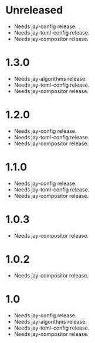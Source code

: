 # Unreleased

- Needs jay-config release.
- Needs jay-toml-config release.
- Needs jay-compositor release.

# 1.3.0

- Needs jay-algorithms release.
- Needs jay-toml-config release.
- Needs jay-compositor release.

# 1.2.0

- Needs jay-config release.
- Needs jay-toml-config release.
- Needs jay-compositor release.

# 1.1.0

- Needs jay-config release.
- Needs jay-toml-config release.
- Needs jay-compositor release.

# 1.0.3

- Needs jay-compositor release.

# 1.0.2

- Needs jay-compositor release.

# 1.0

- Needs jay-config release.
- Needs jay-algorithms release.
- Needs jay-toml-config release.
- Needs jay-compositor release.
